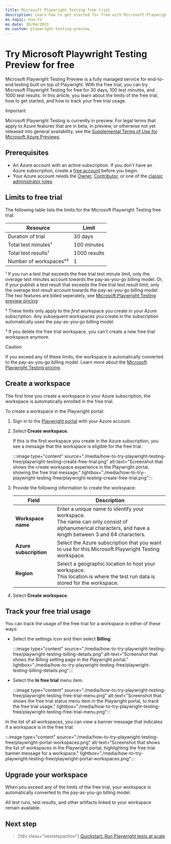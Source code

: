 ```yaml
---
title: Microsoft Playwright Testing free trial
description: Learn how to get started for free with Microsoft Playwright Testing Preview free trial.
ms.topic: how-to
ms.date: 10/04/2023
ms.custom: playwright-testing-preview
---
```


# Try Microsoft Playwright Testing Preview for free

Microsoft Playwright Testing Preview is a fully managed service for end-to-end testing built on top of Playwright. With the free trial, you can try Microsoft Playwright Testing for free for 30 days, 100 test minutes, and 1000 test results. In this article, you learn about the limits of the free trial, how to get started, and how to track your free trial usage.

> [!IMPORTANT]
> Microsoft Playwright Testing is currently in preview. For legal terms that apply to Azure features that are in beta, in preview, or otherwise not yet released into general availability, see the [Supplemental Terms of Use for Microsoft Azure Previews](https://azure.microsoft.com/support/legal/preview-supplemental-terms/).

## Prerequisites

* An Azure account with an active subscription. If you don't have an Azure subscription, create a [free account](https://azure.microsoft.com/free/?WT.mc_id=A261C142F) before you begin.
* Your Azure account needs the [Owner](/azure/role-based-access-control/built-in-roles#owner), [Contributor](/azure/role-based-access-control/built-in-roles#contributor), or one of the [classic administrator roles](/azure/role-based-access-control/rbac-and-directory-admin-roles#classic-subscription-administrator-roles).

## Limits to free trial

The following table lists the limits for the Microsoft Playwright Testing free trial.

| Resource | Limit |
|-|-|
| Duration of trial | 30 days |
| Total test minutes¹ | 100 minutes |
| Total test results¹ | 1000 results |
| Number of workspaces²³ | 1 |

¹ If you run a test that exceeds the free trial test minute limit, only the overage test minutes account towards the pay-as-you-go billing model. Or, if your publish a test result that exceeds the free trial test result limit, only the overage test result account towards the pay-as-you-go billing model. The two features are billed seperately, see [Microsoft Playwright Testing preview pricing](https://aka.ms/mpt/pricing)

² These limits only apply to the *first* workspace you create in your Azure subscription. Any subsequent workspaces you create in the subscription automatically uses the pay-as-you-go billing model.

³ If you delete the free trial workspace, you can't create a new free trial workspace anymore.

> [!CAUTION]
> If you exceed any of these limits, the workspace is automatically converted to the pay-as-you-go billing model. Learn more about the [Microsoft Playwright Testing pricing](https://aka.ms/mpt/pricing).

## Create a workspace

The first time you create a workspace in your Azure subscription, the workspace is automatically enrolled in the free trial. 

To create a workspace in the Playwright portal:

1. Sign in to the [Playwright portal](https://aka.ms/mpt/portal) with your Azure account.

1. Select **Create workspace**.

    If this is the first workspace you create in the Azure subscription, you see a message that the workspace is eligible for the free trial.

    :::image type="content" source="./media/how-to-try-playwright-testing-free/playwright-testing-create-free-trial.png" alt-text="Screenshot that shows the create workspace experience in the Playwright portal, showing the free trial message." lightbox="./media/how-to-try-playwright-testing-free/playwright-testing-create-free-trial.png":::

1. Provide the following information to create the workspace:

    |Field  |Description  |
    |---------|---------|
    |**Workspace name**     | Enter a unique name to identify your workspace.<BR>The name can only consist of alphanumerical characters, and have a length between 3 and 64 characters. |
    |**Azure subscription**     | Select the Azure subscription that you want to use for this Microsoft Playwright Testing workspace. |
    |**Region**     | Select a geographic location to host your workspace. <BR>This location is where the test run data is stored for the workspace. |

1. Select **Create workspace**.

## Track your free trial usage

You can track the usage of the free trial for a workspace in either of these ways:

- Select the settings icon and then select **Billing**.

    :::image type="content" source="./media/how-to-try-playwright-testing-free/playwright-testing-billing-details.png" alt-text="Screenshot that shows the Billing setting page in the Playwright portal." lightbox="./media/how-to-try-playwright-testing-free/playwright-testing-billing-details.png":::

- Select the **In free trial** menu item.

    :::image type="content" source="./media/how-to-try-playwright-testing-free/playwright-testing-free-trial-menu.png" alt-text="Screenshot that shows the free trial status menu item in the Playwright portal, to track the free trial usage." lightbox="./media/how-to-try-playwright-testing-free/playwright-testing-free-trial-menu.png":::

In the list of all workspaces, you can view a banner message that indicates if a workspace is in the free trial.

:::image type="content" source="./media/how-to-try-playwright-testing-free/playwright-portal-workspaces.png" alt-text="Screenshot that shows the list of workspaces in the Playwright portal, highlighting the free trial banner message for a workspace." lightbox="./media/how-to-try-playwright-testing-free/playwright-portal-workspaces.png":::


## Upgrade your workspace

When you exceed any of the limits of the free trial, your workspace is automatically converted to the pay-as-you-go billing model. 

All test runs, test results, and other artifacts linked to your workspace remain available.

## Next step

> [!div class="nextstepaction"]
> [Quickstart: Run Playwright tests at scale](quickstart-run-end-to-end-tests.md)
